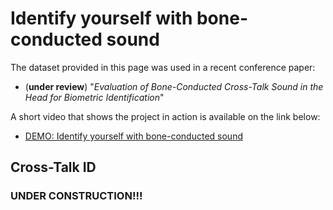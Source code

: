 # Identify yourself with bone-conducted sound

The dataset provided in this page was used in a recent conference paper: 
- (**under review**) "*Evaluation of Bone-Conducted Cross-Talk Sound in the Head for Biometric Identification*" 

A short video that shows the project in action is available on the link below:

- [DEMO: Identify yourself with bone-conducted sound](https://youtu.be/LQtHSgGGkHc)

## Cross-Talk ID


### UNDER CONSTRUCTION!!!